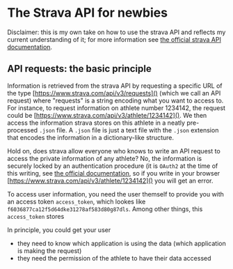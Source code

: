 # The Strava API for newbies
Disclaimer: this is my own take on how to use the strava API and reflects my current understanding of it; for more information see [the official strava API documentation](https://developers.strava.com/docs/).

## API requests: the basic principle
Information is retrieved from the strava API by requesting a specific URL of the type [https://www.strava.com/api/v3/requests]() (which we call an API request) where "requests" is a string encoding what you want to access to. For instance, to request information on athlete number 1234142, the request could be [https://www.strava.com/api/v3/athlete/1234142](). We then access the information strava stores on this athlete in a neatly pre-processed `.json` file. A `.json` file is just a text file with the `.json` extension that encodes the information in a dictionary-like structure.

Hold on, does strava allow everyone who knows to write an API request to access the private information of any athlete? No, the information is securely locked by an authentication procedure (it is `OAuth2` at the time of this writing, see [the official documentation](https://developers.strava.com/docs/authentication/), so if you write in your browser [https://www.strava.com/api/v3/athlete/1234142]() you will get an error.

To access user information, you need the user themself to provide you with an access token `access_token`, which lookes like `f6036877ca12f5d64dke31278af583d80g87dls`. Among other things, this `access_token` stores 




In principle, you could get your user 

- they need to know which application is using the data (which application is making the request)
- they need the permission of the athlete to have their data accessed

